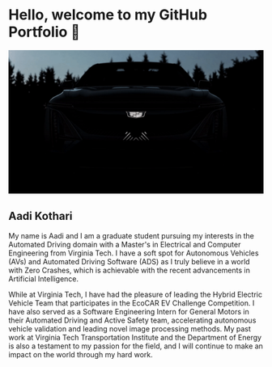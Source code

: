 # Hello, welcome to my GitHub Portfolio 👋

![](https://github.com/aadikothari/aadikothari/blob/LYRIQ-try/f7f67152-ezgif.com-gif-maker-1.gif)
<!-- ![](https://github.com/aadikothari/aadikothari/blob/main/Cadillac%20LYRIQ.gif) -->

## Aadi Kothari
My name is Aadi and I am a graduate student pursuing my interests in the Automated Driving domain with a Master's in Electrical and Computer Engineering from Virginia Tech. I have a soft spot for Autonomous Vehicles (AVs) and Automated Driving Software (ADS) as I truly believe in a world with Zero Crashes, which is achievable with the recent advancements in Artificial Intelligence.

While at Virginia Tech, I have had the pleasure of leading the Hybrid Electric Vehicle Team that participates in the EcoCAR EV Challenge Competition. I have also served as a Software Engineering Intern for General Motors in their Automated Driving and Active Safety team, accelerating autonomous vehicle validation and leading novel image processing methods. My past work at Virginia Tech Transportation Institute and the Department of Energy is also a testament to my passion for the field, and I will continue to make an impact on the world through my hard work.

